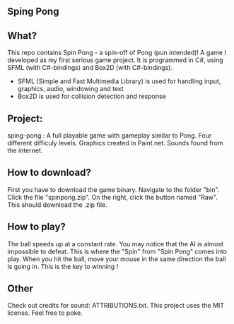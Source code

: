Sping Pong
----------

What?
-----
This repo contains Spin Pong - a spin-off of Pong (pun intended)! A game I developed as my first serious game project. 
It is programmed in C#, using SFML (with C#-bindings) and Box2D (with C#-bindings).

- SFML (Simple and Fast Multimedia Library) is used for handling input, graphics, audio, windowing and text
- Box2D is used for collision detection and response

Project:
---------
sping-pong : A full playable game with gameplay similar to Pong.  Four different difficuly levels. 
             Graphics created in Paint.net. Sounds found from the internet.

How to download?
----------------
First you have to download the game binary. Navigate to the folder "bin". Click the file "spinpong.zip".
On the right, click the button named "Raw". This should download the .zip file.

How to play?
------------
The ball speeds up at a constant rate. You may notice that the AI is almost impossible to defeat. 
This is where the "Spin" from "Spin Pong" comes into play. When you hit the ball, move your 
mouse in the same direction the ball is going in. This is the key to winning !

Other
-----
Check out credits for sound: ATTRIBUTIONS.txt. This project uses the MIT license. Feel free to poke.
